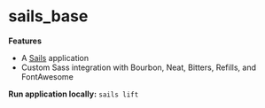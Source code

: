 # sails_base

__Features__
* A [Sails](http://sailsjs.org) application
* Custom Sass integration with Bourbon, Neat, Bitters, Refills, and FontAwesome

__Run application locally:__ ```sails lift```
